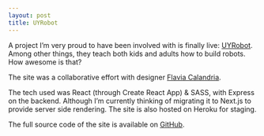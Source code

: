 ```yaml
---
layout: post
title: UYRobot
---
```


A project I’m very proud to have been involved with is finally live: [UYRobot](http://www.uyrobot.com.uy/). Among other things, they teach both kids and adults how to build robots. How awesome is that?

The site was a collaborative effort with designer [Flavia Calandria](https://www.flaviacalandria.com/).

The tech used was React (through Create React App) & SASS, with Express on the backend. Although I’m currently thinking of migrating it to Next.js to provide server side rendering. The site is also hosted on Heroku for staging.

The full source code of the site is available on [GitHub](https://github.com/HiroAgustin/uy-robot/).
